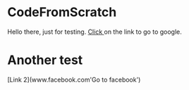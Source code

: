 # CodeFromScratch
<p> Hello there, just for testing. <a href="https://www.google.com" target="_blank"> Click </a> on the link to go to google. </p>
<h1> Another test </h1>
[Link 2](www.facebook.com'Go to facebook')
